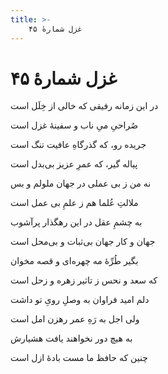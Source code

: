 ```yaml
---
title: >-
    غزل شمارهٔ ۴۵
---
```

# غزل شمارهٔ ۴۵

<div class="b" id="bn1"><div class="m1"><p>در این زمانه رفیقی که خالی از خِلَل است</p></div>
<div class="m2"><p>صُراحیِ میِ ناب و سفینهٔ غزل است</p></div></div>
<div class="b" id="bn2"><div class="m1"><p>جریده رو، که گذرگاهِ عافیت تنگ است</p></div>
<div class="m2"><p>پیاله گیر، که عمرِ عزیز بی‌بدل است</p></div></div>
<div class="b" id="bn3"><div class="m1"><p>نه من ز بی عملی در جهان ملولم و بس</p></div>
<div class="m2"><p>ملالتِ عُلما هم ز علمِ بی عمل است</p></div></div>
<div class="b" id="bn4"><div class="m1"><p>به چشمِ عقل در این رهگذار پرآشوب</p></div>
<div class="m2"><p>جهان و کار جهان بی‌ثبات و بی‌محل است</p></div></div>
<div class="b" id="bn5"><div class="m1"><p>بگیر طُرِّهٔ مه چهره‌ای و قصه مخوان</p></div>
<div class="m2"><p>که سعد و نحس ز تاثیر زهره و زحل است</p></div></div>
<div class="b" id="bn6"><div class="m1"><p>دلم امید فراوان به وصلِ رویِ تو داشت</p></div>
<div class="m2"><p>ولی اجل به رَهِ عمر رهزن امل است</p></div></div>
<div class="b" id="bn7"><div class="m1"><p>به هیچ دور نخواهند یافت هشیارش</p></div>
<div class="m2"><p>چنین که حافظ ما مست بادهٔ ازل است</p></div></div>